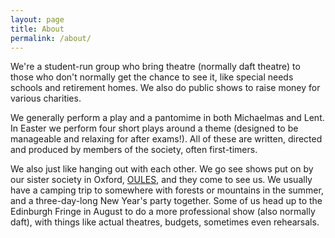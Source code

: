 ```yaml
---
layout: page
title: About
permalink: /about/
---
```


We're a student-run group who bring theatre (normally daft theatre) to those who don't normally get the chance to see it, like special needs schools and retirement homes. We also do public shows to raise money for various charities.

We generally perform a play and a pantomime in both Michaelmas and Lent. In Easter we perform four short plays around a theme (designed to be manageable and relaxing for after exams!). All of these are written, directed and produced by members of the society, often first-timers.

We also just like hanging out with each other. We go see shows put on by our sister society in Oxford, [OULES](http://oules.lightentertainment.org/), and they come to see us. We usually have a camping trip to somewhere with forests or mountains in the summer, and a three-day-long New Year's party together. Some of us head up to the Edinburgh Fringe in August to do a more professional show (also normally daft), with things like actual theatres, budgets, sometimes even rehearsals.
